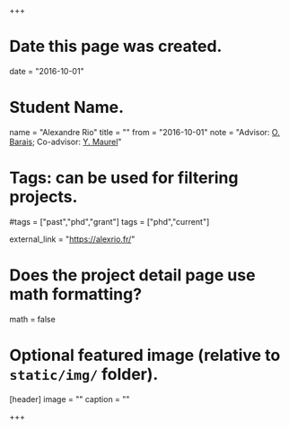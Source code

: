 +++
# Date this page was created.
date = "2016-10-01"

# Student Name.
name = "Alexandre Rio"
title = ""
from = "2016-10-01"
note = "Advisor: [O. Barais](http://olivier.barais.fr/); Co-advisor: [Y. Maurel](http://ymaurel.com/)"

# Tags: can be used for filtering projects.
#tags = ["past","phd","grant"]
tags = ["phd","current"]

external_link = "https://alexrio.fr/"

# Does the project detail page use math formatting?
math = false

# Optional featured image (relative to `static/img/` folder).
[header]
image = ""
caption = ""

+++
